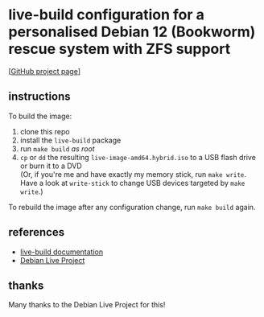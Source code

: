live-build configuration for a personalised Debian 12 (Bookworm) rescue system with ZFS support
===============================================================================================

[[GitHub project page](https://github.com/mmitch/debian-live-mitch-zfs)]


instructions
------------

To build the image:

1. clone this repo
2. install the `live-build` package
3. run `make build` _as root_
4. `cp` or `dd` the resulting `live-image-amd64.hybrid.iso` to a USB flash drive or burn it to a DVD  
   (Or, if you're me and have exactly my memory stick, run `make write`.  Have a look at `write-stick`
    to change USB devices targeted by `make write`.)

To rebuild the image after any configuration change, run `make build` again.


references
----------

- [live-build documentation](https://live-team.pages.debian.net/live-manual/html/live-manual/index.en.html)
- [Debian Live Project](https://wiki.debian.org/DebianLive)


thanks
------

Many thanks to the Debian Live Project for this!
